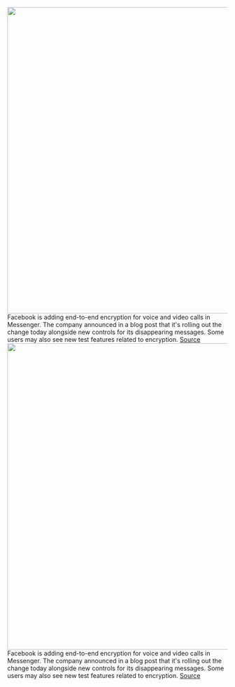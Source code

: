 <img src='https://cdn.vox-cdn.com/thumbor/UQ41K5XojaLACLllNHgeAIBuEZQ=/0x0:2040x1360/1200x800/filters:focal(857x517:1183x843)/cdn.vox-cdn.com/uploads/chorus_image/image/69722160/akrales_180614_1777_0080.0.jpg' width='700px' /><br/>
Facebook is adding end-to-end encryption for voice and video calls in Messenger. The company announced in a blog post that it's rolling out the change today alongside new controls for its disappearing messages. Some users may also see new test features related to encryption.
<a href='https://www.theverge.com/2021/8/13/22623627/facebook-messenger-video-calls-end-to-end-encryption'> Source <a/><img src='https://cdn.vox-cdn.com/thumbor/UQ41K5XojaLACLllNHgeAIBuEZQ=/0x0:2040x1360/1200x800/filters:focal(857x517:1183x843)/cdn.vox-cdn.com/uploads/chorus_image/image/69722160/akrales_180614_1777_0080.0.jpg' width='700px' /><br/>
Facebook is adding end-to-end encryption for voice and video calls in Messenger. The company announced in a blog post that it's rolling out the change today alongside new controls for its disappearing messages. Some users may also see new test features related to encryption.
<a href='https://www.theverge.com/2021/8/13/22623627/facebook-messenger-video-calls-end-to-end-encryption'> Source <a/>